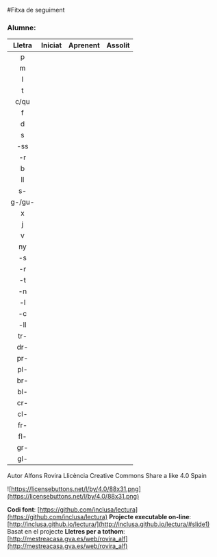 #Fitxa de seguiment


### Alumne:


| Lletra | Iniciat | Aprenent | Assolit |
|:--:| :--: |:--: |:--:|
| p
| m
| l
| t
| c/qu
| f
| d
| s
| -ss
| -r
| b
| ll
| s-
| g-/gu-
| x
| j
| v
| ny
| -s
| -r
| -t
| -n
| -l
| -c
| -ll
| tr-
| dr-
| pr-
| pl-
| br-
| bl-
| cr-
| cl-
| fr-
| fl-
| gr-
| gl-


Autor Alfons Rovira
Llicència Creative Commons Share a like 4.0 Spain

![https://licensebuttons.net/l/by/4.0/88x31.png](https://licensebuttons.net/l/by/4.0/88x31.png)

**Codi font**: [https://github.com/inclusa/lectura](https://github.com/inclusa/lectura)
**Projecte executable on-line**: [http://inclusa.github.io/lectura/](http://inclusa.github.io/lectura/#slide1)
Basat en el projecte **Lletres per a tothom**: [http://mestreacasa.gva.es/web/rovira_alf](http://mestreacasa.gva.es/web/rovira_alf)

